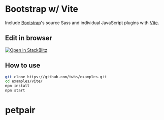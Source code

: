# Bootstrap w/ Vite

Include [Bootstrap](https://getbootstrap.com)'s source Sass and individual JavaScript plugins with [Vite](https://vitejs.dev/).

## Edit in browser

[![Open in StackBlitz](https://developer.stackblitz.com/img/open_in_stackblitz.svg)](https://stackblitz.com/github/twbs/examples/tree/main/vite?file=src%2Findex.html)

## How to use

```sh
git clone https://github.com/twbs/examples.git
cd examples/vite/
npm install
npm start
```
# petpair
